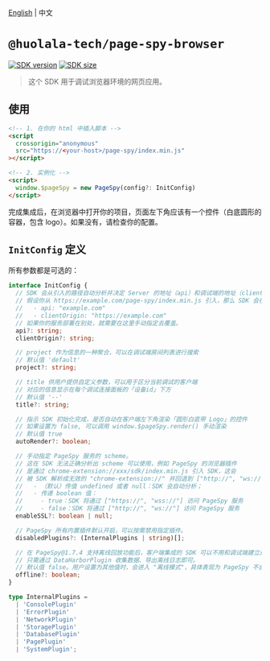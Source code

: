 [npm-image]: https://img.shields.io/npm/v/@huolala-tech/page-spy-browser?logo=npm&label=version
[npm-url]: https://www.npmjs.com/package/@huolala-tech/page-spy-browser
[minified-image]: https://img.shields.io/bundlephobia/min/@huolala-tech/page-spy-browser
[minified-url]: https://unpkg.com/browse/@huolala-tech/page-spy-browser/dist/iife/index.min.js

[English](./README.md) | 中文

# `@huolala-tech/page-spy-browser`

[![SDK version][npm-image]][npm-url]
[![SDK size][minified-image]][minified-url]

> 这个 SDK 用于调试浏览器环境的网页应用。

## 使用

```html
<!-- 1. 在你的 html 中插入脚本 -->
<script
  crossorigin="anonymous"
  src="https://<your-host>/page-spy/index.min.js"
></script>

<!-- 2. 实例化 -->
<script>
  window.$pageSpy = new PageSpy(config?: InitConfig)
</script>
```

完成集成后，在浏览器中打开你的项目，页面左下角应该有一个控件（白底圆形的容器，包含 logo）。如果没有，请检查你的配置。

## `InitConfig` 定义

所有参数都是可选的：

```ts
interface InitConfig {
  // SDK 会从引入的路径自动分析并决定 Server 的地址（api）和调试端的地址（clientOrigin）
  // 假设你从 https://example.com/page-spy/index.min.js 引入，那么 SDK 会在内部设置：
  //   - api: "example.com"
  //   - clientOrigin: "https://example.com"
  // 如果你的服务部署在别处，就需要在这里手动指定去覆盖。
  api?: string;
  clientOrigin?: string;

  // project 作为信息的一种聚合，可以在调试端房间列表进行搜索
  // 默认值 'default'
  project?: string;

  // title 供用户提供自定义参数，可以用于区分当前调试的客户端
  // 对应的信息显示在每个调试连接面板的「设备id」下方
  // 默认值 '--'
  title?: string;

  // 指示 SDK 初始化完成，是否自动在客户端左下角渲染「圆形白底带 Logo」的控件
  // 如果设置为 false, 可以调用 window.$pageSpy.render() 手动渲染
  // 默认值 true
  autoRender?: boolean;

  // 手动指定 PageSpy 服务的 scheme。
  // 这在 SDK 无法正确分析出 scheme 可以使用，例如 PageSpy 的浏览器插件
  // 是通过 chrome-extension://xxx/sdk/index.min.js 引入 SDK，这会
  // 被 SDK 解析成无效的 "chrome-extension://" 并回退到 ["http://", "ws://"]。
  //   - （默认）传值 undefined 或者 null：SDK 会自动分析；
  //   - 传递 boolean 值：
  //     - true：SDK 将通过 ["https://", "wss://"] 访问 PageSpy 服务
  //     - false：SDK 将通过 ["http://", "ws://"] 访问 PageSpy 服务
  enableSSL?: boolean | null;

  // PageSpy 所有内置插件默认开启，可以按需禁用指定插件。
  disabledPlugins?: (InternalPlugins | string)[];

  // 在 PageSpy@1.7.4 支持离线回放功能后，客户端集成的 SDK 可以不用和调试端建立连接，
  // 只需通过 DataHarborPlugin 收集数据、导出离线日志即可。
  // 默认值 false。用户设置为其他值时，会进入 "离线模式"，具体表现为 PageSpy 不会创建房间、建立 WebSocket 连接。
  offline?: boolean;
}

type InternalPlugins =
  | 'ConsolePlugin'
  | 'ErrorPlugin'
  | 'NetworkPlugin'
  | 'StoragePlugin'
  | 'DatabasePlugin'
  | 'PagePlugin'
  | 'SystemPlugin';
```
